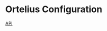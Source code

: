 # Ortelius Configuration

[API](https://docs.avax.network/build/tools/ortelius#ortelius-configuration)
